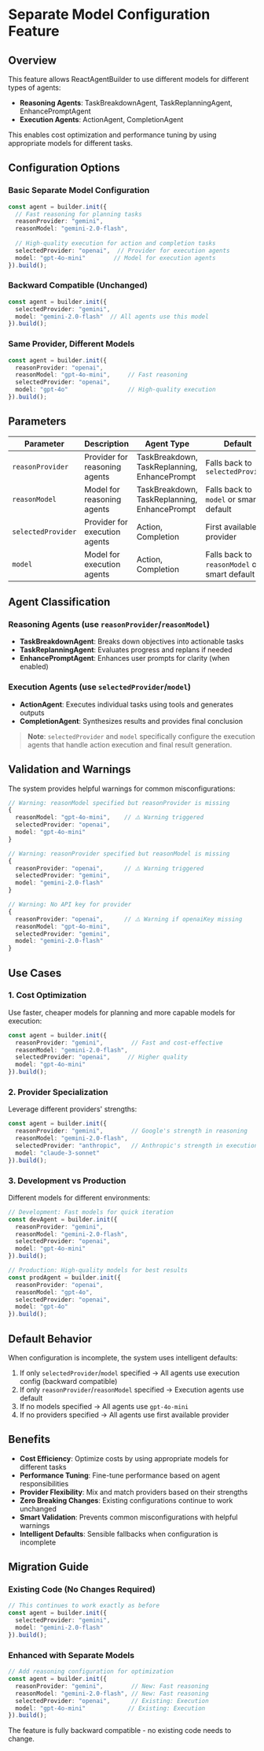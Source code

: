 # Separate Model Configuration Feature

## Overview

This feature allows ReactAgentBuilder to use different models for different types of agents:

- **Reasoning Agents**: TaskBreakdownAgent, TaskReplanningAgent, EnhancePromptAgent
- **Execution Agents**: ActionAgent, CompletionAgent

This enables cost optimization and performance tuning by using appropriate models for different tasks.

## Configuration Options

### Basic Separate Model Configuration

```typescript
const agent = builder.init({
  // Fast reasoning for planning tasks
  reasonProvider: "gemini",
  reasonModel: "gemini-2.0-flash",
  
  // High-quality execution for action and completion tasks
  selectedProvider: "openai",  // Provider for execution agents
  model: "gpt-4o-mini"        // Model for execution agents
}).build();
```

### Backward Compatible (Unchanged)

```typescript
const agent = builder.init({
  selectedProvider: "gemini",
  model: "gemini-2.0-flash"  // All agents use this model
}).build();
```

### Same Provider, Different Models

```typescript
const agent = builder.init({
  reasonProvider: "openai",
  reasonModel: "gpt-4o-mini",     // Fast reasoning
  selectedProvider: "openai",
  model: "gpt-4o"                 // High-quality execution
}).build();
```

## Parameters

| Parameter | Description | Agent Type | Default |
|-----------|-------------|------------|---------|
| `reasonProvider` | Provider for reasoning agents | TaskBreakdown, TaskReplanning, EnhancePrompt | Falls back to `selectedProvider` |
| `reasonModel` | Model for reasoning agents | TaskBreakdown, TaskReplanning, EnhancePrompt | Falls back to `model` or smart default |
| `selectedProvider` | Provider for execution agents | Action, Completion | First available provider |
| `model` | Model for execution agents | Action, Completion | Falls back to `reasonModel` or smart default |

## Agent Classification

### Reasoning Agents (use `reasonProvider`/`reasonModel`)
- **TaskBreakdownAgent**: Breaks down objectives into actionable tasks
- **TaskReplanningAgent**: Evaluates progress and replans if needed  
- **EnhancePromptAgent**: Enhances user prompts for clarity (when enabled)

### Execution Agents (use `selectedProvider`/`model`)
- **ActionAgent**: Executes individual tasks using tools and generates outputs
- **CompletionAgent**: Synthesizes results and provides final conclusion

> **Note**: `selectedProvider` and `model` specifically configure the execution agents that handle action execution and final result generation.

## Validation and Warnings

The system provides helpful warnings for common misconfigurations:

```typescript
// Warning: reasonModel specified but reasonProvider is missing
{
  reasonModel: "gpt-4o-mini",    // ⚠️ Warning triggered
  selectedProvider: "openai",
  model: "gpt-4o-mini"
}

// Warning: reasonProvider specified but reasonModel is missing  
{
  reasonProvider: "openai",      // ⚠️ Warning triggered
  selectedProvider: "gemini",
  model: "gemini-2.0-flash"
}

// Warning: No API key for provider
{
  reasonProvider: "openai",      // ⚠️ Warning if openaiKey missing
  reasonModel: "gpt-4o-mini",
  selectedProvider: "gemini", 
  model: "gemini-2.0-flash"
}
```

## Use Cases

### 1. Cost Optimization
Use faster, cheaper models for planning and more capable models for execution:

```typescript
const agent = builder.init({
  reasonProvider: "gemini",        // Fast and cost-effective
  reasonModel: "gemini-2.0-flash",
  selectedProvider: "openai",     // Higher quality
  model: "gpt-4o-mini"
}).build();
```

### 2. Provider Specialization
Leverage different providers' strengths:

```typescript
const agent = builder.init({
  reasonProvider: "gemini",        // Google's strength in reasoning
  reasonModel: "gemini-2.0-flash",
  selectedProvider: "anthropic",   // Anthropic's strength in execution
  model: "claude-3-sonnet"
}).build();
```

### 3. Development vs Production
Different models for different environments:

```typescript
// Development: Fast models for quick iteration
const devAgent = builder.init({
  reasonProvider: "gemini",
  reasonModel: "gemini-2.0-flash",
  selectedProvider: "openai",
  model: "gpt-4o-mini"
}).build();

// Production: High-quality models for best results
const prodAgent = builder.init({
  reasonProvider: "openai",
  reasonModel: "gpt-4o",
  selectedProvider: "openai", 
  model: "gpt-4o"
}).build();
```

## Default Behavior

When configuration is incomplete, the system uses intelligent defaults:

1. If only `selectedProvider`/`model` specified → All agents use execution config (backward compatible)
2. If only `reasonProvider`/`reasonModel` specified → Execution agents use default
3. If no models specified → All agents use `gpt-4o-mini`
4. If no providers specified → All agents use first available provider

## Benefits

- **Cost Efficiency**: Optimize costs by using appropriate models for different tasks
- **Performance Tuning**: Fine-tune performance based on agent responsibilities  
- **Provider Flexibility**: Mix and match providers based on their strengths
- **Zero Breaking Changes**: Existing configurations continue to work unchanged
- **Smart Validation**: Prevents common misconfigurations with helpful warnings
- **Intelligent Defaults**: Sensible fallbacks when configuration is incomplete

## Migration Guide

### Existing Code (No Changes Required)
```typescript
// This continues to work exactly as before
const agent = builder.init({
  selectedProvider: "gemini",
  model: "gemini-2.0-flash"
}).build();
```

### Enhanced with Separate Models
```typescript
// Add reasoning configuration for optimization
const agent = builder.init({
  reasonProvider: "gemini",        // New: Fast reasoning
  reasonModel: "gemini-2.0-flash", // New: Fast reasoning
  selectedProvider: "openai",      // Existing: Execution
  model: "gpt-4o-mini"            // Existing: Execution  
}).build();
```

The feature is fully backward compatible - no existing code needs to change.